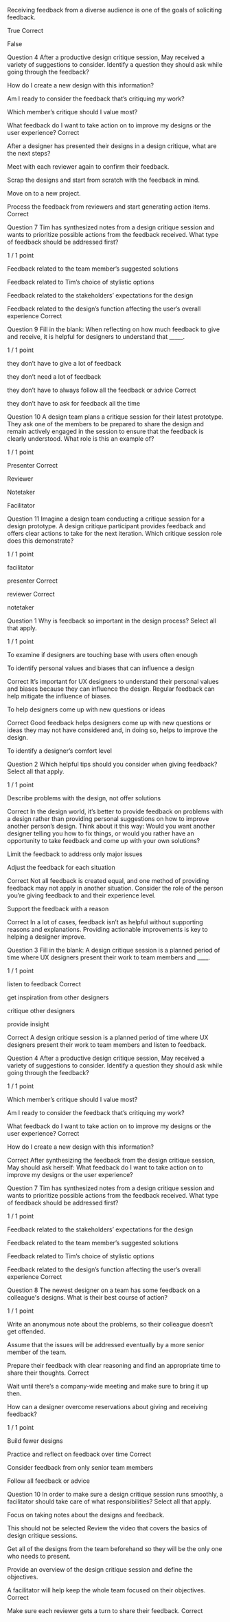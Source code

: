 
Receiving feedback from a diverse audience is one of the goals of soliciting feedback.



True Correct


False

Question 4
After a productive design critique session, May received a variety of suggestions to consider. Identify a question they should ask while going through the feedback?


How do I create a new design with this information?


Am I ready to consider the feedback that’s critiquing my work?


Which member’s critique should I value most?

 
 
 
What feedback do I want to take action on to improve my designs or the user experience?  Correct

After a designer has presented their designs in a design critique, what are the next steps?



Meet with each reviewer again to confirm their feedback. 


Scrap the designs and start from scratch with the feedback in mind.


Move on to a new project.


Process the feedback from reviewers and start generating action items. Correct




Question 7
Tim has synthesized notes from a design critique session and wants to prioritize possible actions from the feedback received. What type of feedback should be addressed first?

1 / 1 point

Feedback related to the team member’s suggested solutions


Feedback related to Tim’s choice of stylistic options


Feedback related to the stakeholders’ expectations for the design


Feedback related to the design’s function affecting the user’s overall experience  Correct


Question 9
Fill in the blank: When reflecting on how much feedback to give and receive, it is helpful for designers to understand that _____.

1 / 1 point

they don’t have to give a lot of feedback


they don’t need a lot of feedback


they don’t have to always follow all the feedback or advice Correct


they don’t have to ask for feedback all the time 



Question 10
A design team plans a critique session for their latest prototype. They ask one of the members to be prepared to share the design and remain actively engaged in the session to ensure that the feedback is clearly understood. What role is this an example of?

1 / 1 point

Presenter Correct


Reviewer


Notetaker


Facilitator 


Question 11
Imagine a design team conducting a critique session for a design prototype. A design critique participant provides feedback and offers clear actions to take for the next iteration. Which critique session role does this demonstrate?

1 / 1 point

facilitator


presenter 
Correct


reviewer Correct


notetaker





Question 1
Why is feedback so important in the design process? Select all that apply.

1 / 1 point

To examine if designers are touching base with users often enough


To identify personal values and biases that can influence a design

Correct
It’s important for UX designers to understand their personal values and biases because they can influence the design. Regular feedback can help mitigate the influence of biases.


To help designers come up with new questions or ideas

Correct
Good feedback helps designers come up with new questions or ideas they may not have considered and, in doing so, helps to improve the design.


To identify a designer’s comfort level

Question 2
Which helpful tips should you consider when giving feedback? Select all that apply.

1 / 1 point

Describe problems with the design, not offer solutions

Correct
In the design world, it’s better to provide feedback on problems with a design rather than providing personal suggestions on how to improve another person’s design. Think about it this way: Would you want another designer telling you how to fix things, or would you rather have an opportunity to take feedback and come up with your own solutions?


Limit the feedback to address only major issues


Adjust the feedback for each situation

Correct
Not all feedback is created equal, and one method of providing feedback may not apply in another situation. Consider the role of the person you’re giving feedback to and their experience level.


Support the feedback with a reason

Correct
In a lot of cases, feedback isn’t as helpful without supporting reasons and explanations. Providing actionable improvements is key to helping a designer improve.



Question 3
Fill in the blank: A design critique session is a planned period of time where UX designers present their work to team members and ____.

1 / 1 point

listen to feedback Correct


get inspiration from other designers


critique other designers


provide insight

Correct
A design critique session is a planned period of time where UX designers present their work to team members and listen to feedback.





Question 4
After a productive design critique session, May received a variety of suggestions to consider. Identify a question they should ask while going through the feedback?

1 / 1 point

Which member’s critique should I value most?


Am I ready to consider the feedback that’s critiquing my work?


What feedback do I want to take action on to improve my designs or the user experience?  Correct


How do I create a new design with this information?

Correct
After synthesizing the feedback from the design critique session, May should ask herself: What feedback do I want to take action on to improve my designs or the user experience?


Question 7
Tim has synthesized notes from a design critique session and wants to prioritize possible actions from the feedback received. What type of feedback should be addressed first?

1 / 1 point

Feedback related to the stakeholders’ expectations for the design


Feedback related to the team member’s suggested solutions


Feedback related to Tim’s choice of stylistic options


Feedback related to the design’s function affecting the user’s overall experience  Correct



Question 8
The newest designer on a team has some feedback on a colleague's designs. What is their best course of action?

1 / 1 point

Write an anonymous note about the problems, so their colleague doesn’t get offended.


Assume that the issues will be addressed eventually by a more senior member of the team.


Prepare their feedback with clear reasoning and find an appropriate time to share their thoughts. Correct


Wait until there’s a company-wide meeting and make sure to bring it up then. 


How can a designer overcome reservations about giving and receiving feedback?

1 / 1 point

Build fewer designs


Practice and reflect on feedback over time Correct


Consider feedback from only senior team members


Follow all feedback or advice


Question 10
In order to make sure a design critique session runs smoothly, a facilitator should take care of what responsibilities? Select all that apply.


Focus on taking notes about the designs and feedback. 

This should not be selected
Review the video that covers the basics of design critique sessions.


Get all of the designs from the team beforehand so they will be the only one who needs to present. 


Provide an overview of the design critique session and define the objectives.


A facilitator will help keep the whole team focused on their objectives. Correct


Make sure each reviewer gets a turn to share their feedback. Correct

